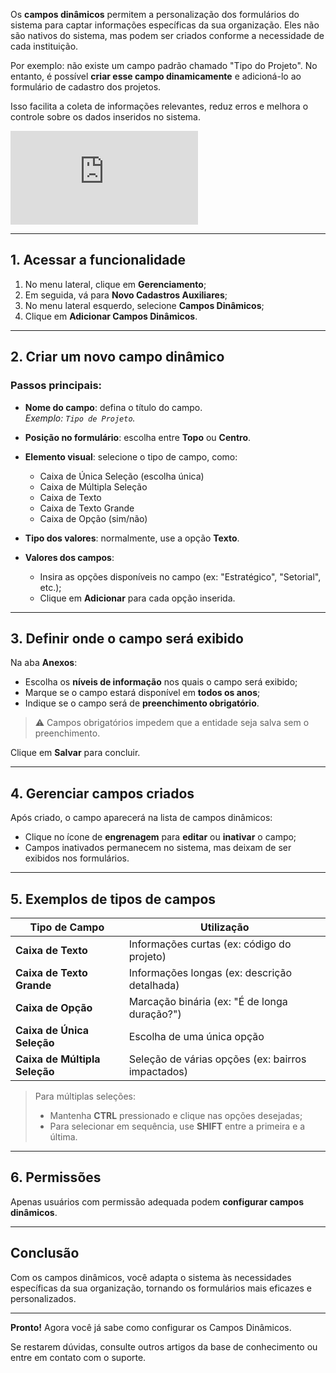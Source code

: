 Os **campos dinâmicos** permitem a personalização dos formulários do sistema para captar informações específicas da sua organização. Eles não são nativos do sistema, mas podem ser criados conforme a necessidade de cada instituição.

Por exemplo: não existe um campo padrão chamado "Tipo do Projeto". No entanto, é possível **criar esse campo dinamicamente** e adicioná-lo ao formulário de cadastro dos projetos.

Isso facilita a coleta de informações relevantes, reduz erros e melhora o controle sobre os dados inseridos no sistema.


<div class="video-container">
  <iframe
    src="https://player.vimeo.com/video/1121501864"
    title="Tutoria Vimeo"
    frameborder="0"
    allow="autoplay; fullscreen; picture-in-picture"
    allowfullscreen>
  </iframe>
</div>

---

## 1. Acessar a funcionalidade

1. No menu lateral, clique em **Gerenciamento**;
2. Em seguida, vá para **Novo Cadastros Auxiliares**;
3. No menu lateral esquerdo, selecione **Campos Dinâmicos**;
4. Clique em **Adicionar Campos Dinâmicos**.

---

## 2. Criar um novo campo dinâmico

### Passos principais:

- **Nome do campo**: defina o título do campo.  
  *Exemplo: `Tipo de Projeto`.*

- **Posição no formulário**: escolha entre **Topo** ou **Centro**.

- **Elemento visual**: selecione o tipo de campo, como:
  - Caixa de Única Seleção (escolha única)
  - Caixa de Múltipla Seleção
  - Caixa de Texto
  - Caixa de Texto Grande
  - Caixa de Opção (sim/não)

- **Tipo dos valores**: normalmente, use a opção **Texto**.

- **Valores dos campos**:
  - Insira as opções disponíveis no campo (ex: "Estratégico", "Setorial", etc.);
  - Clique em **Adicionar** para cada opção inserida.

---

## 3. Definir onde o campo será exibido

Na aba **Anexos**:

- Escolha os **níveis de informação** nos quais o campo será exibido;
- Marque se o campo estará disponível em **todos os anos**;
- Indique se o campo será de **preenchimento obrigatório**.

> ⚠️ Campos obrigatórios impedem que a entidade seja salva sem o preenchimento.

Clique em **Salvar** para concluir.

---

## 4. Gerenciar campos criados

Após criado, o campo aparecerá na lista de campos dinâmicos:

- Clique no ícone de **engrenagem** para **editar** ou **inativar** o campo;
- Campos inativados permanecem no sistema, mas deixam de ser exibidos nos formulários.

---

## 5. Exemplos de tipos de campos

| Tipo de Campo              | Utilização |
|----------------------------|------------|
| **Caixa de Texto**         | Informações curtas (ex: código do projeto) |
| **Caixa de Texto Grande**  | Informações longas (ex: descrição detalhada) |
| **Caixa de Opção**         | Marcação binária (ex: "É de longa duração?") |
| **Caixa de Única Seleção** | Escolha de uma única opção |
| **Caixa de Múltipla Seleção** | Seleção de várias opções (ex: bairros impactados) |

> Para múltiplas seleções:
> - Mantenha **CTRL** pressionado e clique nas opções desejadas;
> - Para selecionar em sequência, use **SHIFT** entre a primeira e a última.

---

## 6. Permissões

Apenas usuários com permissão adequada podem **configurar campos dinâmicos**.

---

## Conclusão

Com os campos dinâmicos, você adapta o sistema às necessidades específicas da sua organização, tornando os formulários mais eficazes e personalizados.

---

**Pronto!** Agora você já sabe como configurar os Campos Dinâmicos.

Se restarem dúvidas, consulte outros artigos da base de conhecimento ou entre em contato com o suporte.

